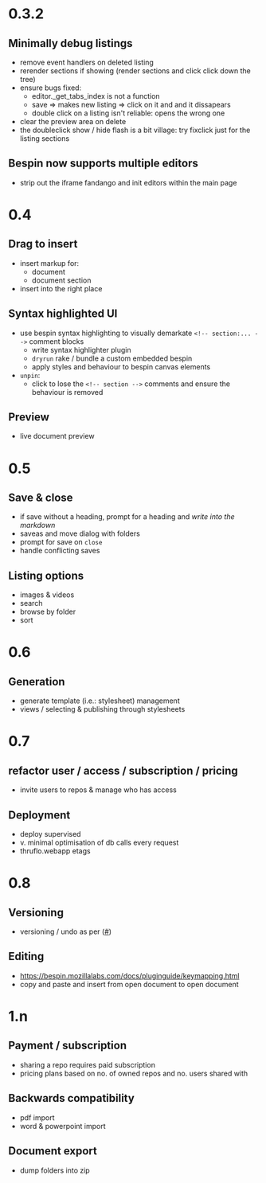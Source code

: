 
# 0.3.2

## Minimally debug listings

* remove event handlers on deleted listing
* rerender sections if showing (render sections and click click down the tree)
* ensure bugs fixed:
  * editor._get_tabs_index is not a function
  * save => makes new listing => click on it and and it dissapears
  * double click on a listing isn't reliable: opens the wrong one
* clear the preview area on delete
* the doubleclick show / hide flash is a bit village: try fixclick just for the listing sections

## Bespin now supports multiple editors

* strip out the iframe fandango and init editors within the main page


# 0.4

## Drag to insert

* insert markup for:
  * document
  * document section
* insert into the right place

## Syntax highlighted UI

* use bespin syntax highlighting to visually demarkate `<!-- section:... -->` comment blocks
  * write syntax highlighter plugin
  * `dryrun` rake / bundle a custom embedded bespin
  * apply styles and behaviour to bespin canvas elements
* `unpin`: 
  * click to lose the `<!-- section -->` comments and ensure the behaviour is removed

## Preview

* live document preview


# 0.5

## Save & close

* if save without a heading, prompt for a heading and *write into the markdown*
* saveas and move dialog with folders
* prompt for save on `close`
* handle conflicting saves

## Listing options

* images & videos
* search
* browse by folder
* sort


# 0.6

## Generation

* generate template (i.e.: stylesheet) management
* views / selecting & publishing through stylesheets


# 0.7

## refactor user / access / subscription / pricing

* invite users to repos & manage who has access

## Deployment

* deploy supervised
* v. minimal optimisation of db calls every request
* thruflo.webapp etags


# 0.8

## Versioning

* versioning / undo as per ([#][couchversioning]) 

## Editing

* https://bespin.mozillalabs.com/docs/pluginguide/keymapping.html
* copy and paste and insert from open document to open document


# 1.n

## Payment / subscription

* sharing a repo requires paid subscription
* pricing plans based on no. of owned repos and no. users shared with

## Backwards compatibility

* pdf import
* word & powerpoint import

## Document export

* dump folders into zip


[couchversioning]: http://blog.couch.io/post/632718824/simple-document-versioning-with-couchdb

